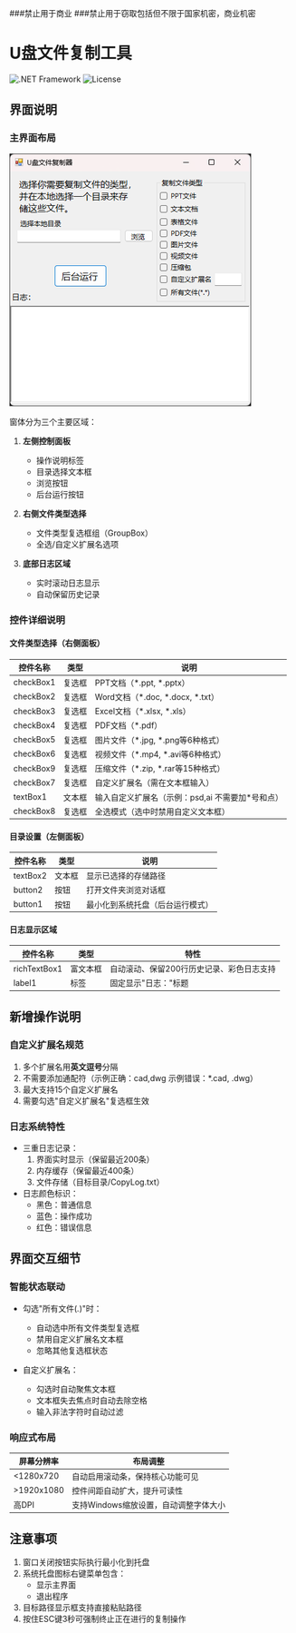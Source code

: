 ###禁止用于商业
###禁止用于窃取包括但不限于国家机密，商业机密
# U盘文件复制工具

![.NET Framework](https://img.shields.io/badge/.NET%20Framework-4.7.2-blue)
![License](https://img.shields.io/badge/License-MIT-green)

## 界面说明

### 主界面布局
![UI界面示意图](screenshot.png)

窗体分为三个主要区域：
1. **左侧控制面板**
   - 操作说明标签
   - 目录选择文本框
   - 浏览按钮
   - 后台运行按钮

2. **右侧文件类型选择**
   - 文件类型复选框组（GroupBox）
   - 全选/自定义扩展名选项

3. **底部日志区域**
   - 实时滚动日志显示
   - 自动保留历史记录

### 控件详细说明

#### 文件类型选择（右侧面板）
| 控件名称      | 类型   | 说明                                                                 |
|---------------|--------|----------------------------------------------------------------------|
| checkBox1     | 复选框 | PPT文档（*.ppt, *.pptx）                                            |
| checkBox2     | 复选框 | Word文档（*.doc, *.docx, *.txt）                                    |
| checkBox3     | 复选框 | Excel文档（*.xlsx, *.xls）                                          |
| checkBox4     | 复选框 | PDF文档（*.pdf）                                                    |
| checkBox5     | 复选框 | 图片文件（*.jpg, *.png等6种格式）                                    |
| checkBox6     | 复选框 | 视频文件（*.mp4, *.avi等6种格式）                                    |
| checkBox9     | 复选框 | 压缩文件（*.zip, *.rar等15种格式）                                   |
| checkBox7     | 复选框 | 自定义扩展名（需在文本框输入）                                       |
| textBox1      | 文本框 | 输入自定义扩展名（示例：psd,ai 不需要加*号和点）                     |
| checkBox8     | 复选框 | 全选模式（选中时禁用自定义文本框）                                   |

#### 目录设置（左侧面板）
| 控件名称      | 类型   | 说明                                                                 |
|---------------|--------|----------------------------------------------------------------------|
| textBox2      | 文本框 | 显示已选择的存储路径                                                 |
| button2       | 按钮   | 打开文件夹浏览对话框                                                 |
| button1       | 按钮   | 最小化到系统托盘（后台运行模式）                                     |

#### 日志显示区域
| 控件名称      | 类型         | 特性                                                                 |
|---------------|--------------|----------------------------------------------------------------------|
| richTextBox1  | 富文本框     | 自动滚动、保留200行历史记录、彩色日志支持                            |
| label1        | 标签         | 固定显示"日志："标题                                                 |

## 新增操作说明

### 自定义扩展名规范
1. 多个扩展名用**英文逗号**分隔
2. 不需要添加通配符（示例正确：cad,dwg 示例错误：*.cad, .dwg）
3. 最大支持15个自定义扩展名
4. 需要勾选"自定义扩展名"复选框生效

### 日志系统特性
- 三重日志记录：
  1. 界面实时显示（保留最近200条）
  2. 内存缓存（保留最近400条）
  3. 文件存储（目标目录/CopyLog.txt）
- 日志颜色标识：
  - 黑色：普通信息
  - 蓝色：操作成功
  - 红色：错误信息

## 界面交互细节

### 智能状态联动
- 勾选"所有文件(*.*)"时：
  - 自动选中所有文件类型复选框
  - 禁用自定义扩展名文本框
  - 忽略其他复选框状态

- 自定义扩展名：
  - 勾选时自动聚焦文本框
  - 文本框失去焦点时自动去除空格
  - 输入非法字符时自动过滤

### 响应式布局
| 屏幕分辨率 | 布局调整                                                                 |
|------------|--------------------------------------------------------------------------|
| <1280x720  | 自动启用滚动条，保持核心功能可见                                         |
| >1920x1080 | 控件间距自动扩大，提升可读性                                             |
| 高DPI      | 支持Windows缩放设置，自动调整字体大小                                    |

## 注意事项

1. 窗口关闭按钮实际执行最小化到托盘
2. 系统托盘图标右键菜单包含：
   - 显示主界面
   - 退出程序
3. 目标路径显示框支持直接粘贴路径
4. 按住ESC键3秒可强制终止正在进行的复制操作
